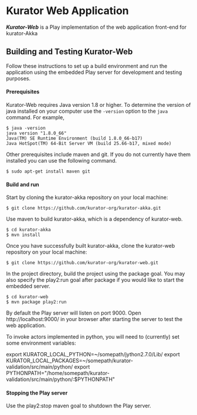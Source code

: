 Kurator Web Application
=======================

***Kurator-Web*** is a Play implementation of the web application front-end for kurator-Akka

Building and Testing Kurator-Web
--------------------------------

Follow these instructions to set up a build environment and run the application using the embedded Play server for development and testing purposes.

#### Prerequisites

Kurator-Web requires Java version 1.8 or higher. To determine the version of java installed on your computer use the `-version` option to the `java` command. For example,

    $ java -version
    java version "1.8.0_66"
    Java(TM) SE Runtime Environment (build 1.8.0_66-b17)
    Java HotSpot(TM) 64-Bit Server VM (build 25.66-b17, mixed mode)

Other prerequisites include maven and git. If you do not currently have them installed you can use the following command.

    $ sudo apt-get install maven git

#### Build and run

Start by cloning the kurator-akka repository on your local machine:

    $ git clone https://github.com/kurator-org/kurator-akka.git

Use maven to build kurator-akka, which is a dependency of kurator-web.

    $ cd kurator-akka
    $ mvn install

Once you have successfully built kurator-akka, clone the kurator-web repository on your local machine:

    $ git clone https://github.com/kurator-org/kurator-web.git

In the project directory, build the project using the package goal. You may also specify the play2:run goal after package if you would like to start the embedded server.

    $ cd kurator-web
    $ mvn package play2:run

By default the Play server will listen on port 9000. Open http://localhost:9000/ in your browser after starting the server to test the web application.

To invoke actors implemented in python, you will need to (currently) set some environment variables:

export KURATOR_LOCAL_PYTHON=~/somepath/jython2.7.0/Lib/
export KURATOR_LOCAL_PACKAGES=~/somepath/kurator-validation/src/main/python/
export PYTHONPATH="/home/somepath/kurator-validation/src/main/python/:$PYTHONPATH"

#### Stopping the Play server

Use the play2:stop maven goal to shutdown the Play server.

